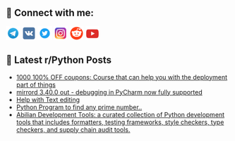 ## 🔎 Connect with me:
[<img src="https://github.com/bullbesh/bullbesh/blob/main/images/Telegram.png" width="32" height="32" />](https://t.me/bullbesh)
[<img src="https://github.com/bullbesh/bullbesh/blob/main/images/VK.png" width="32" height="32" />](https://vk.com/bullbesh)
[<img src="https://github.com/bullbesh/bullbesh/blob/main/images/Twitter.png" width="32" height="32" />](https://twitter.com/bullbesh1)
[<img src="https://github.com/bullbesh/bullbesh/blob/main/images/Instagram.png" width="32" height="32" />](https://www.instagram.com/bullbesh)
[<img src="https://github.com/bullbesh/bullbesh/blob/main/images/Reddit.png" width="32" height="32" />](https://www.reddit.com/user/bullbesh)
[<img src="https://github.com/bullbesh/bullbesh/blob/main/images/YouTube.png" width="32" height="32" />](https://www.youtube.com/channel/UCtfjRs6uzgq5mfm8S06WTcg)

## 📕 Latest r/Python Posts
<!-- BLOG-POST-LIST:START -->
- [1000 100% OFF coupons: Course that can help you with the deployment part of things](https://www.reddit.com/r/Python/comments/136gdfs/1000_100_off_coupons_course_that_can_help_you/)
- [mirrord 3.40.0 out - debugging in PyCharm now fully supported](https://www.reddit.com/r/Python/comments/136fh8s/mirrord_3400_out_debugging_in_pycharm_now_fully/)
- [Help with Text editing](https://www.reddit.com/r/Python/comments/136el6n/help_with_text_editing/)
- [Python Program to find any prime number..](https://www.reddit.com/r/Python/comments/136dsz4/python_program_to_find_any_prime_number/)
- [Abilian Development Tools: a curated collection of Python development tools that includes formatters, testing frameworks, style checkers, type checkers, and supply chain audit tools.](https://www.reddit.com/r/Python/comments/136d7yd/abilian_development_tools_a_curated_collection_of/)
<!-- BLOG-POST-LIST:END -->
